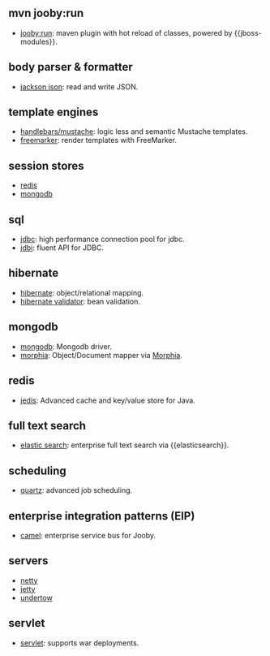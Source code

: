 ## mvn jooby:run
* [jooby:run](https://github.com/jooby-project/jooby/tree/master/jooby-maven-plugin): maven plugin with hot reload of classes, powered by {{jboss-modules}}.

## body parser & formatter
* [jackson json](https://github.com/jooby-project/jooby/tree/master/jooby-jackson): read and write JSON.

## template engines
* [handlebars/mustache](https://github.com/jooby-project/jooby/tree/master/jooby-hbs): logic less and semantic Mustache templates.
* [freemarker](https://github.com/jooby-project/jooby/tree/master/jooby-ftl): render templates with FreeMarker.

## session stores
* [redis](https://github.com/jooby-project/jooby/tree/master/jooby-jedis/#redis-session-store)
* [mongodb](https://github.com/jooby-project/jooby/tree/master/jooby-mongodb/#mongodb-session-store)

## sql
* [jdbc](https://github.com/jooby-project/jooby/tree/master/jooby-jdbc): high performance connection pool for jdbc.
* [jdbi](https://github.com/jooby-project/jooby/tree/master/jooby-jdbi): fluent API for JDBC.

## hibernate
* [hibernate](https://github.com/jooby-project/jooby/tree/master/jooby-hbm): object/relational mapping.
* [hibernate validator](https://github.com/jooby-project/jooby/tree/master/jooby-hbv): bean validation.

## mongodb
* [mongodb](https://github.com/jooby-project/jooby/tree/master/jooby-mongodb): Mongodb driver.
* [morphia](https://github.com/jooby-project/jooby/tree/master/jooby-morphia): Object/Document mapper via [Morphia]({{morphia}}).

## redis
* [jedis](https://github.com/jooby-project/jooby/tree/master/jooby-jedis): Advanced cache and key/value store for Java.

## full text search
* [elastic search](https://github.com/jooby-project/jooby/tree/master/jooby-elasticsearch): enterprise full text search via {{elasticsearch}}.

## scheduling
* [quartz](https://github.com/jooby-project/jooby/tree/master/jooby-quartz): advanced job scheduling.

## enterprise integration patterns (EIP)
* [camel](https://github.com/jooby-project/jooby/tree/master/jooby-camel): enterprise service bus for Jooby.

## servers
* [netty](https://github.com/jooby-project/jooby/tree/master/jooby-netty)
* [jetty](https://github.com/jooby-project/jooby/tree/master/jooby-jetty)
* [undertow](https://github.com/jooby-project/jooby/tree/master/jooby-undertow)

## servlet
* [servlet](https://github.com/jooby-project/jooby/tree/master/jooby-servlet): supports war deployments.
